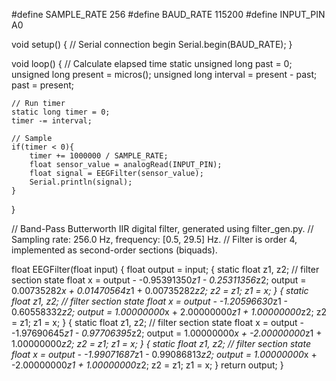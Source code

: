 #define SAMPLE_RATE 256
#define BAUD_RATE 115200
#define INPUT_PIN A0


void setup() {
	// Serial connection begin
	Serial.begin(BAUD_RATE);
}

void loop() {
	// Calculate elapsed time
	static unsigned long past = 0;
	unsigned long present = micros();
	unsigned long interval = present - past;
	past = present;

	// Run timer
	static long timer = 0;
	timer -= interval;

	// Sample
	if(timer < 0){
		timer += 1000000 / SAMPLE_RATE;
		float sensor_value = analogRead(INPUT_PIN);
		float signal = EEGFilter(sensor_value);
		Serial.println(signal);
	}
}

// Band-Pass Butterworth IIR digital filter, generated using filter_gen.py.
// Sampling rate: 256.0 Hz, frequency: [0.5, 29.5] Hz.
// Filter is order 4, implemented as second-order sections (biquads).


float EEGFilter(float input) {
	float output = input;
	{
		static float z1, z2; // filter section state
		float x = output - -0.95391350*z1 - 0.25311356*z2;
		output = 0.00735282*x + 0.01470564*z1 + 0.00735282*z2;
		z2 = z1;
		z1 = x;
	}
	{
		static float z1, z2; // filter section state
		float x = output - -1.20596630*z1 - 0.60558332*z2;
		output = 1.00000000*x + 2.00000000*z1 + 1.00000000*z2;
		z2 = z1;
		z1 = x;
	}
	{
		static float z1, z2; // filter section state
		float x = output - -1.97690645*z1 - 0.97706395*z2;
		output = 1.00000000*x + -2.00000000*z1 + 1.00000000*z2;
		z2 = z1;
		z1 = x;
	}
	{
		static float z1, z2; // filter section state
		float x = output - -1.99071687*z1 - 0.99086813*z2;
		output = 1.00000000*x + -2.00000000*z1 + 1.00000000*z2;
		z2 = z1;
		z1 = x;
	}
	return output;
}

